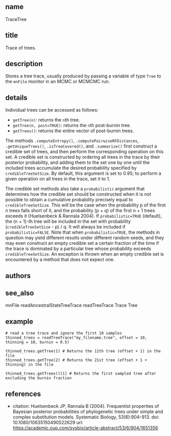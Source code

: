 ## name
TraceTree
## title
Trace of trees.
## description
Stores a tree trace, usually produced by passing a variable of type `Tree` to
the `mnFile` monitor in an MCMC or MCMCMC run.
## details
Individual trees can be accessed as follows:

- `getTree(n)`: returns the `n`th tree.
- `getTree(n, post=TRUE)`: returns the `n`th post-burnin tree.
- `getTrees()`: returns the entire vector of post-burnin trees.
      
The methods `.computeEntropy()`, `.computePairwiseRFDistances`,
`.getUniqueTrees()`, `.isTreeCovered()`, and `.summarize()` first construct
a credible set of trees, and then perform the corresponding operation on this
set. A credible set is constructed by ordering all trees in the trace by their
posterior probability, and adding them to the set one by one until the included
trees accumulate the desired probability specified by `credibleTreeSetSize`.
By default, this argument is set to 0.95; to perform a given operation on all
trees in the trace, set it to 1.

The credible set methods also take a `probabilistic` argument that determines
how the credible set should be constructed when it is not possible to obtain a
cumulative probability precisely equal to `credibleTreeSetSize`. This will be
the case when the probability p of the first n trees falls short of it, and the
probability (p + q) of the first n + 1 trees exceeds it (Huelsenbeck & Rannala
2004). If `probabilistic=TRUE` (default), the (n + 1)-th tree will be included
in the set with probability (`credibleTreeSetSize` - p) / q. It will always be
included if `probabilistic=FALSE`. Note that when `probabilistic=TRUE`, the
methods in question may yield different results under different random seeds,
and they may even construct an empty credible set a certain fraction of the
time if the trace is dominated by a particular tree whose probability exceeds
`credibleTreeSetSize`. An exception is thrown when an empty credible set is
encountered by a method that does not expect one.
## authors
## see_also
mnFile
readAncestralStateTreeTrace
readTreeTrace
Trace
Tree
## example
    # read a tree trace and ignore the first 10 samples
    thinned_trees = readTreeTrace("my_filename.tree", offset = 10, thinning = 10, burnin = 0.5)
    
    thinned_trees.getTree(1) # Returns the 11th tree (offset + 1) in the file
    thinned_trees.getTree(2) # Returns the 21st tree (offset + 1 + thinning) in the file

    thinned_trees.getTrees()[1] # Returns the first sampled tree after excluding the burnin fraction

## references
- citation: Huelsenbeck JP, Rannala B (2004). Frequentist properties of Bayesian posterior probabilities of phylogenetic trees under simple and complex substitution models. Systematic Biology, 53(6):904-913.
  doi: 10.1080/10635150490522629
  url: https://academic.oup.com/sysbio/article-abstract/53/6/904/1651356
